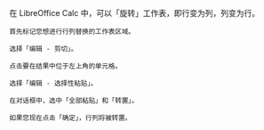 在 LibreOffice Calc 中，可以「旋转」工作表，即行变为列，列变为行。

    首先标记您想进行行列替换的工作表区域。

    选择「编辑 - 剪切」。

    点击要在结果中位于左上角的单元格。

    选择「编辑 - 选择性粘贴」。

    在对话框中，选中「全部粘贴」和「转置」。

    如果您现在点击「确定」，行列将被转置。
